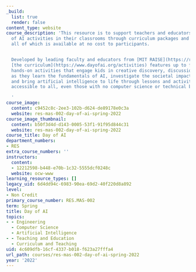 ```yaml
---
_build:
  list: true
  render: false
content_type: website
course_description: 'This resource is to support teachers and educators to run Day
  of AI activities in their classrooms through curriculum packages and teacher training,
  all of which is available at no cost to participants.


  Developed by leading faculty and educators from [MIT RAISE](https://raise.mit.edu/),
  [the curriculum](https://www.dayofai.org/activities) features up to four hours of
  hands-on activities that engage kids in creative discovery, discussion, and play
  as they learn the fundamentals of AI, investigate the societal impact of these technologies,
  and bring artificial intelligence to life through lessons and activities that are
  accessible to all, even those with no computer science or technical background.

  '
course_image:
  content: c9452c8c-2ee3-102b-d624-de89178e0c3a
  website: res-mas-002-day-of-ai-spring-2022
course_image_thumbnail:
  content: b50f3d4d-d143-0005-53f1-91f95d844c31
  website: res-mas-002-day-of-ai-spring-2022
course_title: Day of AI
department_numbers:
- RES
extra_course_numbers: ''
instructors:
  content:
  - 12212598-b448-e70b-1c32-5555dcf0248c
  website: ocw-www
learning_resource_types: []
legacy_uid: 6d4dd94c-6983-90ea-69d2-40f220d8a892
level:
- Non Credit
primary_course_number: RES.MAS-002
term: Spring
title: Day of AI
topics:
- - Engineering
  - Computer Science
  - Artificial Intelligence
- - Teaching and Education
  - Curriculum and Teaching
uid: 4c609dfb-16cf-4337-b018-f623a27fffa4
url_path: courses/res-mas-002-day-of-ai-spring-2022
year: '2022'
---
```

